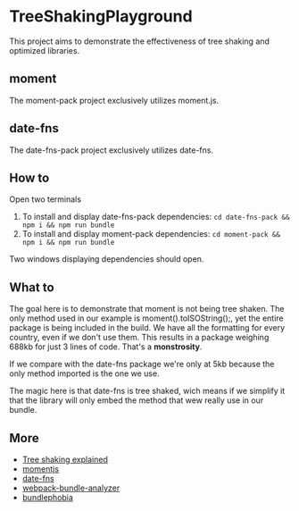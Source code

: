 # TreeShakingPlayground

This project aims to demonstrate the effectiveness of tree shaking and optimized libraries.

## moment

The moment-pack project exclusively utilizes moment.js.

## date-fns

The date-fns-pack project exclusively utilizes date-fns.

## How to

Open two terminals

1.  To install and display date-fns-pack dependencies: `cd date-fns-pack && npm i && npm run bundle`
2.  To install and display moment-pack dependencies: `cd moment-pack && npm i && npm run bundle`

Two windows displaying dependencies should open.

## What to

The goal here is to demonstrate that moment is not being tree shaken. The only method used in our example is moment().toISOString();, yet the entire package is being included in the build. We have all the formatting for every country, even if we don't use them. This results in a package weighing 688kb for just 3 lines of code. That's a **monstrosity**.

If we compare with the date-fns package we're only at 5kb because the only method imported is the one we use.

The magic here is that date-fns is tree shaked, wich means if we simplify it that the library will only embed the method that wew really use in our bundle.

## More

- [Tree shaking explained](https://developer.mozilla.org/fr/docs/Glossary/Tree_shaking)
- [momentjs](https://momentjs.com/)
- [date-fns](https://date-fns.org/)
- [webpack-bundle-analyzer](https://www.npmjs.com/package/webpack-bundle-analyzer)
- [bundlephobia](https://bundlephobia.com/)
